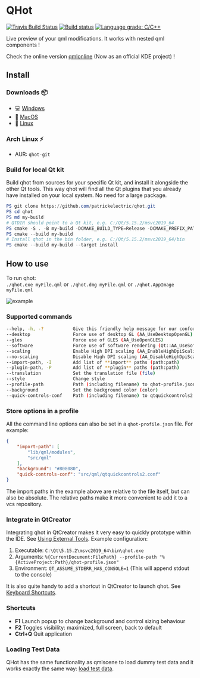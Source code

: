 # QHot

[![Travis Build Status](https://travis-ci.org/patrickelectric/qhot.svg?branch=master)](https://travis-ci.org/patrickelectric/qhot)
[![Build status](https://ci.appveyor.com/api/projects/status/jpvs6sld54hfbon1/branch/master?svg=true)](https://ci.appveyor.com/project/patrickelectric/qhot/branch/master)
[![Language grade: C/C++](https://img.shields.io/lgtm/grade/cpp/g/patrickelectric/qhot.svg?logo=lgtm&logoWidth=18)](https://lgtm.com/projects/g/patrickelectric/qhot/context:cpp)

Live preview of your qml modifications. It works with nested qml components !

Check the online version [qmlonline](http://qmlonline.kde.org/) (Now as an official KDE project) !

## Install

### Downloads :package:

- :computer: [Windows](https://github.com/patrickelectric/qhot/releases/download/continuous/qhot_release.zip)
- :apple: [MacOS](https://github.com/patrickelectric/qhot/releases/download/continuous/qhot.dmg)
- :penguin: [Linux](https://github.com/patrickelectric/qhot/releases/download/continuous/qhot.AppImage)

### Arch Linux :zap:

- AUR: `qhot-git`

### Build for local Qt kit

Build qhot from sources for your specific Qt kit, and install it alongside the
other Qt tools. This way qhot will find all the Qt plugins that you already
have installed on your local system. No need for a large package.

```powershell
PS git clone https://github.com/patrickelectric/qhot.git
PS cd qhot
PS md my-build
# QTDIR should point to a Qt kit, e.g. C:/Qt/5.15.2/msvc2019_64
PS cmake -S . -B my-build -DCMAKE_BUILD_TYPE=Release -DCMAKE_PREFIX_PATH="$Env:QTDIR"
PS cmake --build my-build
# Install qhot in the bin folder, e.g. C:/Qt/5.15.2/msvc2019_64/bin
PS cmake --build my-build --target install
```

## How to use

To run qhot:  
  `./qhot.exe myFile.qml` or `./qhot.dmg myFile.qml` or `./qhot.AppImage myFile.qml`

![example](/doc/example.gif)

### Supported commands

```sh
--help, -h, -?           Give this friendly help message for our confort
--desktop                Force use of desktop GL (AA_UseDesktopOpenGL)
--gles                   Force use of GLES (AA_UseOpenGLES)
--software               Force use of software rendering (Qt::AA_UseSoftwareOpenGL)
--scaling                Enable High DPI scaling (AA_EnableHighDpiScaling)
--no-scaling             Disable High DPI scaling (AA_DisableHighDpiScaling)
--import-path, -I        Add list of **import** paths (path:path)
--plugin-path, -P        Add list of **plugin** paths (path:path)
--translation            Set the translation file (file)
--style                  Change style
--profile-path           Path (including filename) to qhot-profile.json (file)
--background             Set the background color (color)
--quick-controls-conf    Path (including filename) to qtquickcontrols2.conf (file)
```

### Store options in a profile

All the command line options can also be set in a ```qhot-profile.json``` file. For
example:

```json
{
    "import-path": [
        "lib/qml/modules",
        "src/qml"
    ],
    "background": "#808080",
    "quick-controls-conf": "src/qml/qtquickcontrols2.conf"
}
```

The import paths in the example above are relative to the file itself, but can
also be absolute. The relative paths make it more convenient to add it to a
vcs repository.

### Integrate in QtCreator

Integrating qhot in QtCreator makes it very easy to quickly prototype within
the IDE. See [Using External Tools](https://doc.qt.io/qtcreator/creator-editor-external.html).
Example configuration:

1. Executable: ```C:\Qt\5.15.2\msvc2019_64\bin\qhot.exe```
2. Arguments: ```%{CurrentDocument:FilePath} --profile-path
"%{ActiveProject:Path}/qhot-profile.json"```
3. Environment: ```QT_ASSUME_STDERR_HAS_CONSOLE=1``` (This will append stdout
to the console)

It is also quite handy to add a shortcut in QtCreator to launch qhot. See
[Keyboard Shortcuts](https://doc.qt.io/qtcreator/creator-keyboard-shortcuts.html).

### Shortcuts

- **F1** Launch popup to change background and control sizing behaviour
- **F2** Toggles visibility: maximized, full screen, back to default
- **Ctrl+Q** Quit application

### Loading Test Data

QHot has the same functionality as qmlscene to load dummy test data and it
works exactly the same way:
[load test data](https://doc.qt.io/qt-5/qtquick-qmlscene.html#loading-test-data).